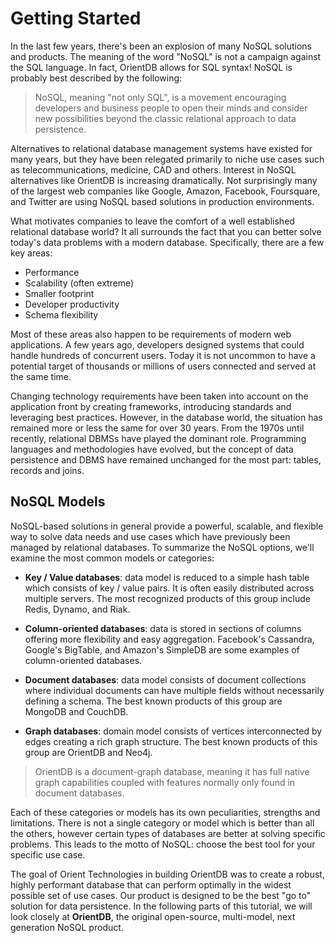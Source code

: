 # Getting Started

In the last few years, there's been an explosion of many NoSQL solutions and products. The meaning of the word "NoSQL" is not a campaign against the SQL language. In fact, OrientDB allows for SQL syntax! NoSQL is probably best described by the following:

>NoSQL, meaning "not only SQL", is a movement encouraging developers and business people to open their minds and consider new possibilities beyond the classic relational approach to data persistence.

Alternatives to relational database management systems have existed for many years, but they have been relegated primarily to niche use cases such as telecommunications, medicine, CAD and others. Interest in NoSQL alternatives like OrientDB is increasing dramatically. Not surprisingly many of the largest web companies like Google, Amazon, Facebook, Foursquare, and Twitter are using NoSQL based solutions in production environments.

What motivates companies to leave the comfort of a well established relational database world? It all surrounds the fact that you can better solve today's data problems with a modern database. Specifically, there are a few key areas:

- Performance
- Scalability (often extreme)
- Smaller footprint
- Developer productivity
- Schema flexibility

Most of these areas also happen to be requirements of modern web applications. A few years ago, developers designed systems that could handle hundreds of concurrent users. Today it is not uncommon to have a potential target of thousands or millions of users connected and served at the same time.

Changing technology requirements have been taken into account on the application front by creating frameworks, introducing standards and leveraging best practices. However, in the database world, the situation has remained more or less the same for over 30 years. From the 1970s until recently, relational DBMSs have played the dominant role. Programming languages and methodologies have evolved, but the concept of data persistence and DBMS have remained unchanged for the most part: tables, records and joins.

## NoSQL Models

NoSQL-based solutions in general provide a powerful, scalable, and flexible way to solve data needs and use cases which have previously been managed by relational databases. To summarize the NoSQL options, we'll examine the most common models or categories:

- **Key / Value databases**: data model is reduced to a simple hash table which consists of key / value pairs. It is often easily distributed across multiple servers. The most recognized products of this group include Redis, Dynamo, and Riak.

- **Column-oriented databases**: data is stored in sections of columns offering more flexibility and easy aggregation. Facebook's Cassandra, Google's BigTable, and Amazon's SimpleDB are some examples of column-oriented databases.

- **Document databases**: data model consists of document collections where individual documents can have multiple fields without necessarily defining a schema. The best known products of this group are MongoDB and CouchDB.

- **Graph databases**: domain model consists of vertices interconnected by edges creating a rich graph structure. The best known products of this group are OrientDB and Neo4j.

>OrientDB is a document-graph database, meaning it has full native graph capabilities coupled with features normally only found in document databases.

Each of these categories or models has its own peculiarities, strengths and limitations. There is not a single category or model which is better than all the others, however certain types of databases are better at solving specific problems. This leads to the motto of NoSQL: choose the best tool for your specific use case.

The goal of Orient Technologies in building OrientDB was to create a robust, highly performant database that can perform optimally in the widest possible set of use cases. Our product is designed to be the best "go to" solution for data persistence. In the following parts of this tutorial, we will look closely at **OrientDB**, the original open-source, multi-model, next generation NoSQL product.

